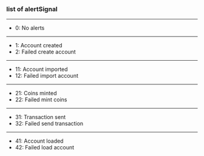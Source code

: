 ### list of alertSignal

---

- 0: No alerts

---

- 1: Account created
- 2: Failed create account

---

- 11: Account imported
- 12: Failed import account

---

- 21: Coins minted
- 22: Failed mint coins

---

- 31: Transaction sent
- 32: Failed send transaction

---

- 41: Account loaded
- 42: Failed load account
